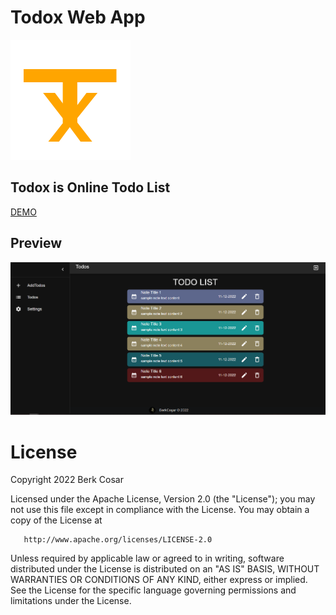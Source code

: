 # Todox Web App

![](https://raw.githubusercontent.com/cosarberk/Todox/main/web/public/logo192.png)

## Todox is Online Todo List

[DEMO](http://berkcosar.com:3006/)

## Preview
![](https://raw.githubusercontent.com/cosarberk/Todox/main/web/public/todox.PNG)

# License

  Copyright 2022 Berk Cosar

   Licensed under the Apache License, Version 2.0 (the "License");
   you may not use this file except in compliance with the License.
   You may obtain a copy of the License at

       http://www.apache.org/licenses/LICENSE-2.0

   Unless required by applicable law or agreed to in writing, software
   distributed under the License is distributed on an "AS IS" BASIS,
   WITHOUT WARRANTIES OR CONDITIONS OF ANY KIND, either express or implied.
   See the License for the specific language governing permissions and
   limitations under the License.
